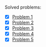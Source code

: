 Solved problems:
- [x] [Problem 1](weirdalgorithm.cpp)
- [x] [Problem 2](missingnumber.cpp)
- [x] [Problem 3](repititions.cpp)
- [x] [Problem 4](increasingarray.cpp)
- [x] [Problem 5](permutations.cpp)